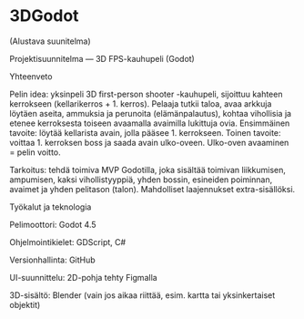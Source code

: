 # 3DGodot



(Alustava suunitelma) 



Projektisuunnitelma — 3D FPS-kauhupeli (Godot) 



Yhteenveto 



Pelin idea: yksinpeli 3D first-person shooter -kauhupeli, sijoittuu kahteen kerrokseen (kellarikerros + 1. kerros). Pelaaja tutkii taloa, avaa arkkuja löytäen aseita, ammuksia ja perunoita (elämänpalautus), kohtaa vihollisia ja etenee kerroksesta toiseen avaamalla avaimilla lukittuja ovia. Ensimmäinen tavoite: löytää kellarista avain, jolla pääsee 1. kerrokseen. Toinen tavoite: voittaa 1. kerroksen boss ja saada avain ulko-oveen. Ulko-oven avaaminen = pelin voitto. 



Tarkoitus: tehdä toimiva MVP Godotilla, joka sisältää toimivan liikkumisen, ampumisen, kaksi vihollistyyppiä, yhden bossin, esineiden poiminnan, avaimet ja yhden pelitason (talon). Mahdolliset laajennukset extra-sisällöksi. 



Työkalut ja teknologia 



Pelimoottori: Godot 4.5 



Ohjelmointikielet: GDScript, C# 



Versionhallinta: GitHub 



UI-suunnittelu: 2D-pohja tehty Figmalla 



3D-sisältö: Blender (vain jos aikaa riittää, esim. kartta tai yksinkertaiset objektit) 


